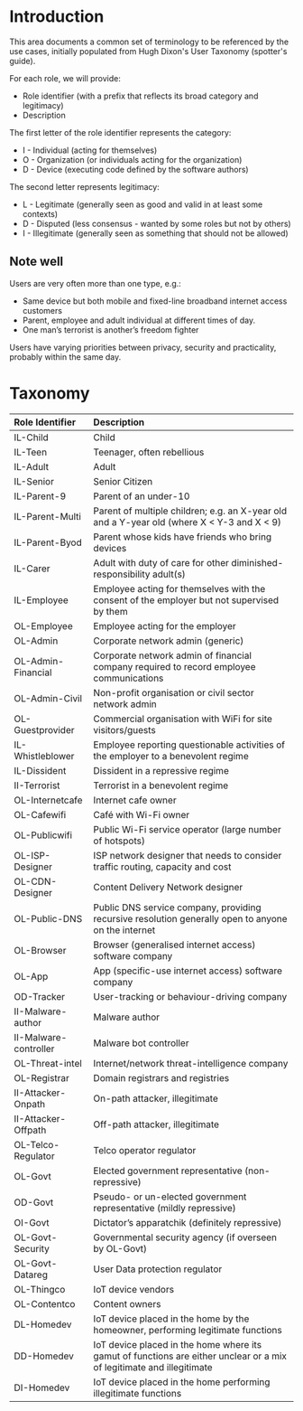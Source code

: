 # Introduction

This area documents a common set of terminology to be referenced by the use cases, initially populated from Hugh Dixon's User Taxonomy (spotter's guide).

For each role, we will provide:

* Role identifier (with a prefix that reflects its broad category and legitimacy)
* Description

The first letter of the role identifier represents the category:
* I - Individual (acting for themselves)
* O - Organization (or individuals acting for the organization)
* D - Device (executing code defined by the software authors)

The second letter represents legitimacy:
* L - Legitimate (generally seen as good and valid in at least some contexts)
* D - Disputed (less consensus - wanted by some roles but not by others)
* I - Illegitimate (generally seen as something that should not be allowed)

## Note well

Users are very often more than one type, e.g.:
* Same device but both mobile and fixed-line broadband internet access customers
* Parent, employee and adult individual at different times of day.
* One man’s terrorist is another’s freedom fighter

Users have varying priorities between privacy, security and practicality, probably within the same day.


# Taxonomy

Role Identifier |Description
:--- | :---
IL-Child |	Child
IL-Teen	| Teenager, often rebellious
IL-Adult |	Adult
IL-Senior	| Senior Citizen
IL-Parent-9	| Parent of an under-10
IL-Parent-Multi	| Parent of multiple children; e.g. an X-year old and a Y-year old (where X < Y-3 and X < 9)
IL-Parent-Byod	| Parent whose kids have friends who bring devices
IL-Carer	| Adult with duty of care for other diminished-responsibility adult(s)
IL-Employee	| Employee acting for themselves with the consent of the employer but not supervised by them
OL-Employee	| Employee acting for the employer
OL-Admin	| Corporate network admin (generic)
OL-Admin-Financial	| Corporate network admin of financial company required to record employee communications
OL-Admin-Civil	| Non-profit organisation or civil sector network admin
OL-Guestprovider	| Commercial organisation with WiFi for site visitors/guests
IL-Whistleblower	| Employee reporting questionable activities of the employer to a benevolent regime
IL-Dissident	| Dissident in a repressive regime
II-Terrorist	| Terrorist in a benevolent regime
OL-Internetcafe	| Internet cafe owner
OL-Cafewifi	| Café with Wi-Fi owner
OL-Publicwifi	| Public Wi-Fi service operator (large number of hotspots)
OL-ISP-Designer	| ISP network designer that needs to consider traffic routing, capacity and cost
OL-CDN-Designer	| Content Delivery Network designer
OL-Public-DNS	| Public DNS service company, providing recursive resolution generally open to anyone on the internet
OL-Browser	| Browser (generalised internet access) software company
OL-App	| App (specific-use internet access) software company
OD-Tracker	| User-tracking or behaviour-driving company
II-Malware-author	| Malware author
II-Malware-controller	| Malware bot controller
OL-Threat-intel	| Internet/network threat-intelligence company
OL-Registrar	| Domain registrars and registries
II-Attacker-Onpath	| On-path attacker, illegitimate
II-Attacker-Offpath	| Off-path attacker, illegitimate
OL-Telco-Regulator	| Telco operator regulator
OL-Govt	| Elected government representative (non-repressive)
OD-Govt	| Pseudo- or un-elected government representative (mildly repressive)
OI-Govt	| Dictator’s apparatchik (definitely repressive)
OL-Govt-Security	| Governmental security agency (if overseen by OL-Govt)
OL-Govt-Datareg	| User Data protection regulator
OL-Thingco	| IoT device vendors
OL-Contentco	| Content owners
DL-Homedev	| IoT device placed in the home by the homeowner, performing legitimate functions
DD-Homedev	| IoT device placed in the home where its gamut of functions are either unclear or a mix of legitimate and illegitimate
DI-Homedev	| IoT device placed in the home performing illegitimate functions

